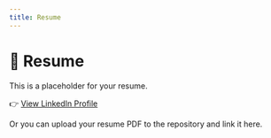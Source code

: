 ```yaml
---
title: Resume
---
```


# 📄 Resume

This is a placeholder for your resume.

👉 [View LinkedIn Profile](https://www.linkedin.com/in/your-link-here)

Or you can upload your resume PDF to the repository and link it here.
